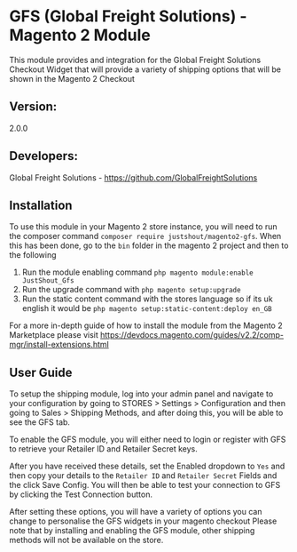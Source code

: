 # GFS (Global Freight Solutions) - Magento 2 Module

This module provides and integration for the Global Freight Solutions Checkout Widget that will provide a variety of shipping options that will be shown in the Magento 2 Checkout

## Version:
2.0.0

## Developers:
Global Freight Solutions - https://github.com/GlobalFreightSolutions

## Installation

To use this module in your Magento 2 store instance, you will need to run the composer command `composer require justshout/magento2-gfs`. When this has been done, go to the `bin` folder in the magento 2 project and then to the following

1. Run the module enabling command `php magento module:enable JustShout_Gfs`
2. Run the upgrade command with `php magento setup:upgrade`
3. Run the static content command with the stores language so if its uk english it would be `php magento setup:static-content:deploy en_GB`

For a more in-depth guide of how to install the module from the Magento 2 Marketplace please visit https://devdocs.magento.com/guides/v2.2/comp-mgr/install-extensions.html

## User Guide

To setup the shipping module, log into your admin panel and navigate to your configuration by going to STORES > Settings > Configuration and then going to Sales > Shipping Methods, and after doing this, you will be able to see the GFS tab.

To enable the GFS module, you will either need to login or register with GFS to retrieve your Retailer ID and Retailer Secret keys.

After you have received these details, set the Enabled dropdown to `Yes` and then copy your details to the `Retailer ID` and `Retailer Secret` Fields and the click Save Config. You will then be able to test your connection to GFS by clicking the Test Connection button.

After setting these options, you will have a variety of options you can change to personalise the GFS widgets in your magento checkout
Please note that by installing and enabling the GFS module, other shipping methods will not be available on the store.

